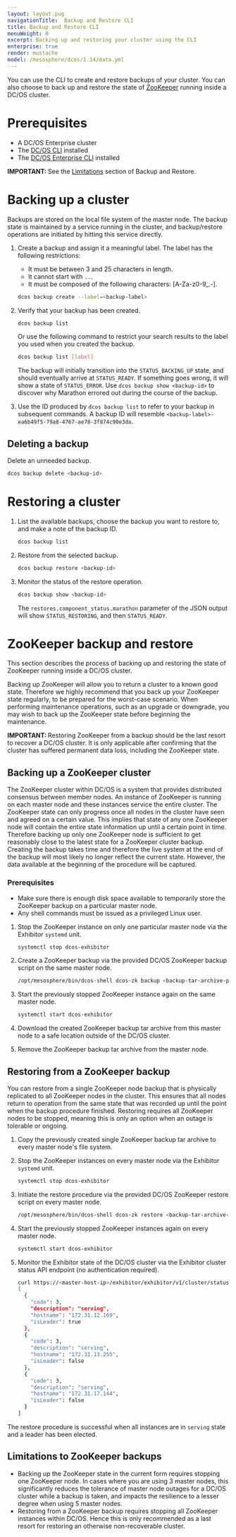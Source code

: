 ```yaml
---
layout: layout.pug
navigationTitle:  Backup and Restore CLI
title: Backup and Restore CLI
menuWeight: 0
excerpt: Backing up and restoring your cluster using the CLI
enterprise: true
render: mustache
model: /mesosphere/dcos/1.14/data.yml
---
```

You can use the CLI to create and restore backups of your cluster. You can also choose to back up and restore the state of [ZooKeeper](#zookeeper) running inside a DC/OS cluster.


# Prerequisites
- A DC/OS Enterprise cluster
- The [DC/OS CLI](/mesosphere/dcos/1.14/cli/install/) installed
- The [DC/OS Enterprise CLI](/mesosphere/dcos/1.14/cli/enterprise-cli/) installed

<p class="message--important"><strong>IMPORTANT: </strong>See the <a href="/mesosphere/dcos/latest/administering-clusters/backup-and-restore/#limitations">Limitations</a> section of Backup and Restore.</p>

# Backing up a cluster

Backups are stored on the local file system of the master node. The backup state is maintained by a service running in the cluster, and backup/restore operations are initiated by hitting this service directly.

1. Create a backup and assign it a meaningful label. The label has the following restrictions:
   - It must be between 3 and 25 characters in length.
   - It cannot start with `..`.
   - It must be composed of the following characters: [A-Za-z0-9_.-].

   ```bash
   dcos backup create --label=<backup-label>
   ```

1. Verify that your backup has been created.

   ```bash
   dcos backup list
   ```

   Or use the following command to restrict your search results to the label you used when you created the backup.

   ```bash
   dcos backup list [label]
   ```

   The backup will initially transition into the `STATUS_BACKING_UP` state, and should eventually arrive at `STATUS_READY`. If something goes wrong, it will show a state of `STATUS_ERROR`. Use `dcos backup show <backup-id>` to discover why Marathon errored out during the course of the backup.

1. Use the ID produced by `dcos backup list` to refer to your backup in subsequent commands. A backup ID will resemble `<backup-label>-ea6b49f5-79a8-4767-ae78-3f874c90e3da`.

## Deleting a backup

Delete an unneeded backup.

   ```bash
   dcos backup delete <backup-id>
   ```

# Restoring a cluster

1. List the available backups, choose the backup you want to restore to, and make a note of the backup ID.

   ```bash
   dcos backup list
   ```

1. Restore from the selected backup.

   ```bash
   dcos backup restore <backup-id>
   ```

1. Monitor the status of the restore operation.

   ```bash
   dcos backup show <backup-id>
   ```

   The `restores.component_status.marathon` parameter of the JSON output will show `STATUS_RESTORING`, and then `STATUS_READY`.

<a name="zookeeper"></a>

# ZooKeeper backup and restore

This section describes the process of backing up and restoring the state of ZooKeeper running inside a DC/OS cluster.

Backing up ZooKeeper will allow you to return a cluster to a known good state. Therefore we highly recommend that you back up your ZooKeeper state regularly, to be prepared for the worst-case scenario. When performing maintenance operations, such as an upgrade or downgrade, you may wish to back up the ZooKeeper state before beginning the maintenance.

<p class="message--important"><strong>IMPORTANT: </strong>
Restoring ZooKeeper from a backup should be the last resort to recover a DC/OS cluster. It is only applicable after confirming that the cluster has suffered permanent data loss, including the ZooKeeper state.
</p>


## Backing up a ZooKeeper cluster

The ZooKeeper cluster within DC/OS is a system that provides distributed consensus between member nodes. An instance of ZooKeeper is running on each master node and these instances service the entire cluster. The ZooKeeper state can only progress once all nodes in the cluster have seen and agreed on a certain value. This implies that state of any one ZooKeeper node will contain the entire state information up until a certain point in time. Therefore backing up only one ZooKeeper node is sufficient to get reasonably close to the latest state for a ZooKeeper cluster backup. Creating the backup takes time and therefore the live system at the end of the backup will most likely no longer reflect the current state. However, the data available at the beginning of the procedure will be captured.

### Prerequisites

* Make sure there is enough disk space available to temporarily store the ZooKeeper backup on a particular master node.
* Any shell commands must be issued as a privileged Linux user.

1. Stop the ZooKeeper instance on only one particular master node via the Exhibitor `systemd` unit.

    ```bash
    systemctl stop dcos-exhibitor
    ```

1. Create a ZooKeeper backup via the provided DC/OS ZooKeeper backup script on the same master node.

    ```bash
    /opt/mesosphere/bin/dcos-shell dcos-zk backup <backup-tar-archive-path> -v
    ```

1. Start the previously stopped ZooKeeper instance again on the same master node.

    ```bash
    systemctl start dcos-exhibitor
    ```

1. Download the created ZooKeeper backup tar archive from this master node to a safe location outside of the DC/OS cluster.

1. Remove the ZooKeeper backup tar archive from the master node.

## Restoring from a ZooKeeper backup

You can restore from a single ZooKeeper node backup that is physically replicated to all ZooKeeper nodes in the cluster.
This ensures that all nodes return to operation from the same state that was recorded up until the point when the backup procedure  finished. Restoring requires all ZooKeeper nodes to be stopped, meaning this is only an option when an outage is tolerable or ongoing.

1. Copy the previously created single ZooKeeper backup tar archive to every master node's file system.

1. Stop the ZooKeeper instances on every master node via the Exhibitor `systemd` unit.

    ```bash
    systemctl stop dcos-exhibitor
    ```

1. Initiate the restore procedure via the provided DC/OS ZooKeeper restore script on every master node.

    ```bash
    /opt/mesosphere/bin/dcos-shell dcos-zk restore <backup-tar-archive-path> -v
    ```

1. Start the previously stopped ZooKeeper instances again on every master node.

    ```bash
    systemctl start dcos-exhibitor
    ```

1. Monitor the Exhibitor state of the DC/OS cluster via the Exhibitor cluster status API endpoint (no authentication required).

    ```bash
    curl https://<master-host-ip>/exhibitor/exhibitor/v1/cluster/status
    [
      {
        "code": 3,
        "description": "serving",
        "hostname": "172.31.12.169",
        "isLeader": true
      },
      {
        "code": 3,
        "description": "serving",
        "hostname": "172.31.13.255",
        "isLeader": false
      },
      {
        "code": 3,
        "description": "serving",
        "hostname": "172.31.17.144",
        "isLeader": false
      }
    ]
    ```

The restore procedure is successful when all instances are in `serving` state and a leader has been elected.


## Limitations to ZooKeeper backups
- Backing up the ZooKeeper state in the current form requires stopping one ZooKeeper node. In cases where you are using 3 master nodes, this significantly reduces the tolerance of master node outages for a DC/OS cluster while a backup is taken, and impacts the resilience to a lesser degree when using 5 master nodes.
- Restoring from a ZooKeeper backup requires stopping all ZooKeeper instances within DC/OS. Hence this is only recommended as a last resort for restoring an otherwise non-recoverable cluster.
